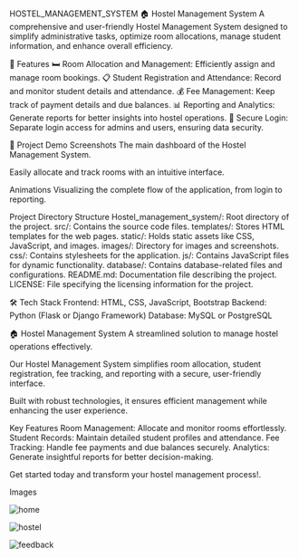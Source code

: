 HOSTEL_MANAGEMENT_SYSTEM
🏠 Hostel Management System
A comprehensive and user-friendly Hostel Management System designed to simplify administrative tasks, optimize room allocations, manage student information, and enhance overall efficiency.

📌 Features
🛏️ Room Allocation and Management: Efficiently assign and manage room bookings.
📋 Student Registration and Attendance: Record and monitor student details and attendance.
💰 Fee Management: Keep track of payment details and due balances.
📊 Reporting and Analytics: Generate reports for better insights into hostel operations.
🔐 Secure Login: Separate login access for admins and users, ensuring data security.

🎥 Project Demo
Screenshots
The main dashboard of the Hostel Management System.

Easily allocate and track rooms with an intuitive interface.

Animations
Visualizing the complete flow of the application, from login to reporting.

Project Directory Structure
Hostel_management_system/: Root directory of the project.
src/: Contains the source code files.
templates/: Stores HTML templates for the web pages.
static/: Holds static assets like CSS, JavaScript, and images.
images/: Directory for images and screenshots.
css/: Contains stylesheets for the application.
js/: Contains JavaScript files for dynamic functionality.
database/: Contains database-related files and configurations.
README.md: Documentation file describing the project.
LICENSE: File specifying the licensing information for the project.

🛠️ Tech Stack
Frontend: HTML, CSS, JavaScript, Bootstrap
Backend: Python (Flask or Django Framework)
Database: MySQL or PostgreSQL

🏠 Hostel Management System
A streamlined solution to manage hostel operations effectively.

Our Hostel Management System simplifies room allocation, student registration, fee tracking, and reporting with a secure, user-friendly interface.

Built with robust technologies, it ensures efficient management while enhancing the user experience.

Key Features
Room Management: Allocate and monitor rooms effortlessly.
Student Records: Maintain detailed student profiles and attendance.
Fee Tracking: Handle fee payments and due balances securely.
Analytics: Generate insightful reports for better decision-making.

Get started today and transform your hostel management process!.

Images

![home](https://github.com/user-attachments/assets/b71d9321-aece-4855-a29c-1d8e4f47b013)

![hostel](https://github.com/user-attachments/assets/3ac1aa78-7222-4ff5-a040-3e8b6f2455c9)

![feedback](https://github.com/user-attachments/assets/09e4e336-f810-43c7-aee6-1e62fb093c5f)

